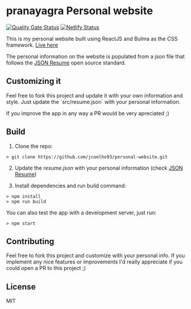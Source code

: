 # pranayagra Personal website

[![Quality Gate Status](https://sonarcloud.io/api/project_badges/measure?project=jcoelho93_personal-website&metric=alert_status)](https://sonarcloud.io/dashboard?id=jcoelho93_personal-website)
[![Netlify Status](https://api.netlify.com/api/v1/badges/d32b64a2-9f48-4a26-b0d3-21cdf5548ec6/deploy-status)](https://app.netlify.com/sites/jcoelho93/deploys)

This is my personal website built using ReactJS and Bulma as the CSS framework. [Live here](https://jcoelho93.netlify.com)

The personal information on the website is populated from a json file that follows the [JSON Resume](https://jsonresume.org/) open source standard.

## Customizing it

Feel free to fork this project and update it with your own information and style. Just update the ´src/resume.json´ with your personal information.

If you improve the app in any way a PR would be very apreciated ;)

## Build

1. Clone the repo:
```console
> git clone https://github.com/jcoelho93/personal-website.git
```

2. Update the *resume.json* with your personal information (check [JSON Resume](https://jsonresume.org/))

3. Install dependencies and run build command:
```console
> npm install
> npm run build
```

You can also test the app with a development server, just run:

```console
> npm start
```

## Contributing

Feel free to fork this project and customize with your personal info. If you implement any nice features or improvements I'd really appreciate if you could open a PR to this project ;)

## License

MIT
